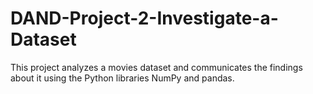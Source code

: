 # DAND-Project-2-Investigate-a-Dataset
This project analyzes a movies dataset and communicates the findings about it using the Python libraries NumPy and pandas.

